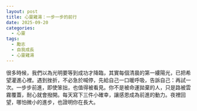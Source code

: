 ```yaml
---
layout: post
title: 心靈雞湯：一步一步的前行
date: 2025-09-20
categories:
  - 心靈
tags:
  - 勵志
  - 自我成長
  - 心靈雞湯
---
```


很多時候，我們以為光明要等到成功才降臨，其實每個清晨的第一縷陽光，已把希望灌進心裡。遇到挫折，不必急於喊停，先給自己一口暖呼吸，告訴自己：再試一次。一步步前進，即使笨拙，也值得被看見。你不是被命運拋棄的人，只是路被雲霧覆蓋，耐心就會撥開。每天寫下三件小確幸，讓感恩成為前進的動力。夜裡回望，哪怕微小的進步，也證明你在長大。
